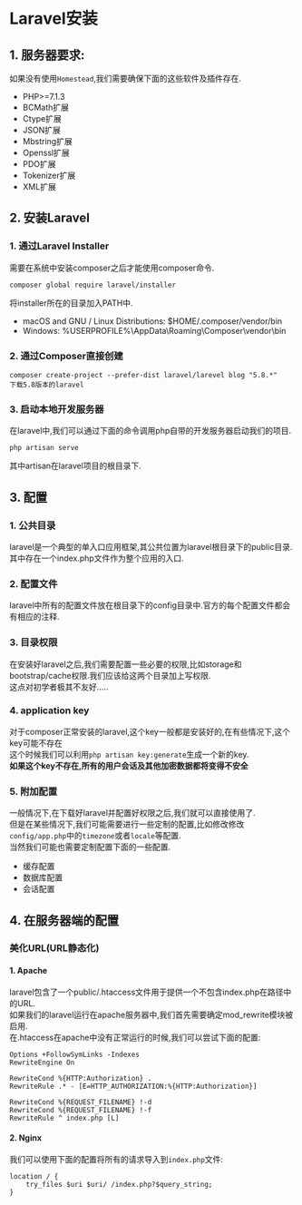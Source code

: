 # Laravel安装
## 1. 服务器要求:  
如果没有使用`Homestead`,我们需要确保下面的这些软件及插件存在.  
- PHP>=7.1.3
- BCMath扩展
- Ctype扩展
- JSON扩展
- Mbstring扩展
- Openssl扩展
- PDO扩展
- Tokenizer扩展
- XML扩展
## 2. 安装Laravel
### 1. 通过Laravel Installer  
需要在系统中安装composer之后才能使用composer命令.  
```
composer global require laravel/installer
```
将installer所在的目录加入PATH中.  
- macOS and GNU / Linux Distributions: $HOME/.composer/vendor/bin  
- Windows: %USERPROFILE%\AppData\Roaming\Composer\vendor\bin  
### 2. 通过Composer直接创建  
```
composer create-project --prefer-dist laravel/larevel blog "5.8.*"
下载5.8版本的laravel
```
### 3. 启动本地开发服务器  
在laravel中,我们可以通过下面的命令调用php自带的开发服务器启动我们的项目.  
```
php artisan serve
```
其中artisan在laravel项目的根目录下.  
## 3. 配置
### 1. 公共目录  
laravel是一个典型的单入口应用框架,其公共位置为laravel根目录下的public目录.  
其中存在一个index.php文件作为整个应用的入口.  
### 2. 配置文件  
laravel中所有的配置文件放在根目录下的config目录中.官方的每个配置文件都会有相应的注释.  
### 3. 目录权限  
在安装好laravel之后,我们需要配置一些必要的权限,比如storage和bootstrap/cache权限.我们应该给这两个目录加上写权限.  
这点对初学者极其不友好.....  
### 4. application key
对于composer正常安装的laravel,这个key一般都是安装好的,在有些情况下,这个key可能不存在  
这个时候我们可以利用`php artisan key:generate`生成一个新的key.  
**如果这个key不存在,所有的用户会话及其他加密数据都将变得不安全**
### 5. 附加配置  
一般情况下,在下载好laravel并配置好权限之后,我们就可以直接使用了.  
但是在某些情况下,我们可能需要进行一些定制的配置,比如修改修改`config/app.php`中的`timezone`或者`locale`等配置.  
当然我们可能也需要定制配置下面的一些配置.  
- 缓存配置  
- 数据库配置  
- 会话配置  
## 4. 在服务器端的配置  
### 美化URL(URL静态化)  
#### 1. Apache  
laravel包含了一个public/.htaccess文件用于提供一个不包含index.php在路径中的URL.  
如果我们的laravel运行在apache服务器中,我们首先需要确定mod_rewrite模块被启用.  
在.htaccess在apache中没有正常运行的时候,我们可以尝试下面的配置:  
```
Options +FollowSymLinks -Indexes
RewriteEngine On

RewriteCond %{HTTP:Authorization} .
RewriteRule .* - [E=HTTP_AUTHORIZATION:%{HTTP:Authorization}]

RewriteCond %{REQUEST_FILENAME} !-d
RewriteCond %{REQUEST_FILENAME} !-f
RewriteRule ^ index.php [L]
```
#### 2. Nginx  
我们可以使用下面的配置将所有的请求导入到`index.php`文件:  
```
location / {
    try_files $uri $uri/ /index.php?$query_string;
}
```